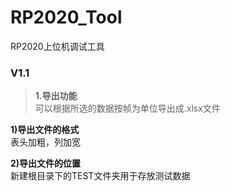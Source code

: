 # RP2020_Tool
RP2020上位机调试工具
### V1.1
>**1.导出功能**  
>可以根据所选的数据按帧为单位导出成.xlsx文件   

  **1)导出文件的格式**  
    表头加粗，列加宽  
    
  **2)导出文件的位置**  
    新建根目录下的TEST文件夹用于存放测试数据